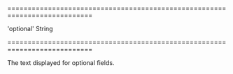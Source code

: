 <!--**
/*-------------------------------------------
    Auto-generated file. Do not modify.
-------------------------------------------

**-->
===========================================================================
<!--default-->'optional'<!--/default-->
<!--type-->String<!--/type-->
===========================================================================

<!--shortDescription-->
The text displayed for optional fields.
<!--/shortDescription-->

<!--fullDescription-->

<!--/fullDescription-->